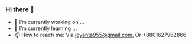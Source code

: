 ### Hi there 👋

- 🔭 I’m currently working on ...
- 🌱 I’m currently learning ...
- 📫 How to reach me: Via joyanta955@gmail.com, Or +8801627962866
